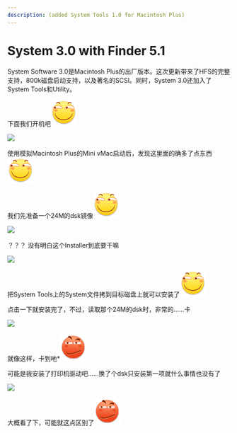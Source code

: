 ```yaml
---
description: (added System Tools 1.0 for Macintosh Plus)
---
```


# System 3.0 with Finder 5.1

System Software 3.0是Macintosh Plus的出厂版本。这次更新带来了HFS的完整支持，800k磁盘启动支持，以及著名的SCSI。同时，System 3.0还加入了System Tools和Utility。&#x20;

下面我们开机吧<img src="../.gitbook/assets/huaji.png" alt="" data-size="line">

![](https://wvbarchive-1310561333.cos.ap-hongkong.myqcloud.com/5505567339/edc03e83b2b7d0a2e538e777c0ef760949369a59.jpg)

使用模拟Macintosh Plus的Mini vMac启动后，发现这里面的确多了点东西<img src="../.gitbook/assets/huaji.png" alt="" data-size="line">

我们先准备一个24M的dsk镜像<img src="../.gitbook/assets/huaji.png" alt="" data-size="line">

![](https://wvbarchive-1310561333.cos.ap-hongkong.myqcloud.com/5505567339/13b79cf3b21193136df11d5a6e380cd793238da4.jpg)

？？？ 没有明白这个Installer到底要干嘛

![](https://wvbarchive-1310561333.cos.ap-hongkong.myqcloud.com/5505567339/43bb1ff1f736afc31444d08fb819ebc4b5451281.jpg)

把System Tools上的System文件拷到目标磁盘上就可以安装了<img src="../.gitbook/assets/huaji.png" alt="" data-size="line">

点击一下就安装完了，不过，读取那个24M的dsk时，非常的......卡

![](https://wvbarchive-1310561333.cos.ap-hongkong.myqcloud.com/5505567339/38049037afc37931642069c3e0c4b74541a91181.jpg)

就像这样，卡到吔\*<img src="../.gitbook/assets/yinxian.png" alt="" data-size="line">

可能是我安装了打印机驱动吧......换了个dsk只安装第一项就什么事情也没有了

![](https://wvbarchive-1310561333.cos.ap-hongkong.myqcloud.com/5505567339/68c0539a033b5bb50092c9143dd3d539b400bc8d.jpg)

大概看了下，可能就这点区别了<img src="../.gitbook/assets/yinxian.png" alt="" data-size="line">

